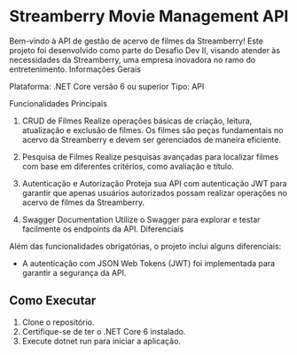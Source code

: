 # Streamberry Movie Management API

Bem-vindo à API de gestão de acervo de filmes da Streamberry! Este projeto foi desenvolvido como parte do Desafio Dev II, visando atender às necessidades da Streamberry, uma empresa inovadora no ramo do entretenimento.
Informações Gerais

Plataforma: .NET Core versão 6 ou superior
Tipo: API

Funcionalidades Principais

1. CRUD de Filmes
Realize operações básicas de criação, leitura, atualização e exclusão de filmes. Os filmes são peças fundamentais no acervo da Streamberry e devem ser gerenciados de maneira eficiente.

2. Pesquisa de Filmes
Realize pesquisas avançadas para localizar filmes com base em diferentes critérios, como avaliação e título.

3. Autenticação e Autorização
Proteja sua API com autenticação JWT para garantir que apenas usuários autorizados possam realizar operações no acervo de filmes da Streamberry. 

4. Swagger Documentation
Utilize o Swagger para explorar e testar facilmente os endpoints da API.
Diferenciais

Além das funcionalidades obrigatórias, o projeto inclui alguns diferenciais:
- A autenticação com JSON Web Tokens (JWT) foi implementada para garantir a segurança da API.

## Como Executar

1) Clone o repositório.
2) Certifique-se de ter o .NET Core 6 instalado.
3) Execute dotnet run para iniciar a aplicação.
